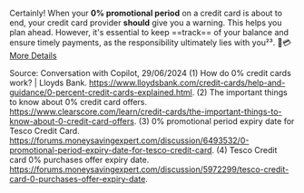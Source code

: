 Certainly! When your **0% promotional period** on a credit card is about to end, your credit card provider **should** give you a warning. This helps you plan ahead. However, it's essential to keep ==track== of your balance and ensure timely payments, as the responsibility ultimately lies with you²³. 📆💳
[More Details](https://www.lloydsbank.com/credit-cards/help-and-guidance/0-percent-credit-cards-explained.html)

Source: Conversation with Copilot, 29/06/2024
(1) How do 0% credit cards work? | Lloyds Bank. https://www.lloydsbank.com/credit-cards/help-and-guidance/0-percent-credit-cards-explained.html.
(2) The important things to know about 0% credit card offers. https://www.clearscore.com/learn/credit-cards/the-important-things-to-know-about-0-credit-card-offers.
(3) 0% promotional period expiry date for Tesco Credit Card. https://forums.moneysavingexpert.com/discussion/6493532/0-promotional-period-expiry-date-for-tesco-credit-card.
(4) Tesco Credit card 0% purchases offer expiry date. https://forums.moneysavingexpert.com/discussion/5972299/tesco-credit-card-0-purchases-offer-expiry-date.